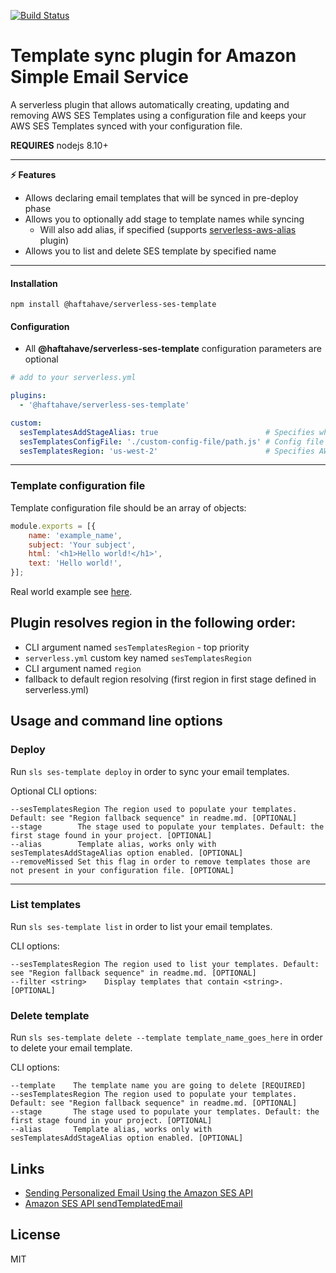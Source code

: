 [![Build Status](https://travis-ci.org/haftahave/serverless-ses-template.svg?branch=master)](https://travis-ci.org/haftahave/serverless-ses-template)

Template sync plugin for Amazon Simple Email Service
===

A serverless plugin that allows automatically creating, updating and removing AWS SES Templates using a configuration file and keeps your AWS SES Templates synced with your configuration file.

**REQUIRES** nodejs 8.10+

---
**:zap: Features**

- Allows declaring email templates that will be synced in pre-deploy phase
- Allows you to optionally add stage to template names while syncing
  - Will also add alias, if specified (supports [serverless-aws-alias](https://github.com/HyperBrain/serverless-aws-alias) plugin)
- Allows you to list and delete SES template by specified name
---

#### Installation

`npm install @haftahave/serverless-ses-template`

#### Configuration

* All **@haftahave/serverless-ses-template** configuration parameters are optional

```yaml
# add to your serverless.yml

plugins:
  - '@haftahave/serverless-ses-template'

custom:
  sesTemplatesAddStageAlias: true                        # Specifies whether to add stage and alias (if present) to template name (default false)
  sesTemplatesConfigFile: './custom-config-file/path.js' # Config file path (default './ses-email-templates/index.js')
  sesTemplatesRegion: 'us-west-2'                        # Specifies AWS region for SES templates
```
---

### Template configuration file

Template configuration file should be an array of objects:
```javascript
module.exports = [{
    name: 'example_name',
    subject: 'Your subject',
    html: '<h1>Hello world!</h1>',
    text: 'Hello world!',
}];
```

Real world example see [here](ses-email-templates/index.js).

## Plugin resolves region in the following order:

- CLI argument named `sesTemplatesRegion`  - top priority
- `serverless.yml` custom key named `sesTemplatesRegion`
- CLI argument named `region`
- fallback to default region resolving (first region in first stage defined in serverless.yml)

## Usage and command line options

### Deploy
Run `sls ses-template deploy` in order to sync your email templates.

Optional CLI options:
```
--sesTemplatesRegion The region used to populate your templates. Default: see "Region fallback sequence" in readme.md. [OPTIONAL]
--stage        The stage used to populate your templates. Default: the first stage found in your project. [OPTIONAL]
--alias        Template alias, works only with sesTemplatesAddStageAlias option enabled. [OPTIONAL]
--removeMissed Set this flag in order to remove templates those are not present in your configuration file. [OPTIONAL]
```
---

### List templates
Run `sls ses-template list` in order to list your email templates.

CLI options:

```
--sesTemplatesRegion The region used to list your templates. Default: see "Region fallback sequence" in readme.md. [OPTIONAL]
--filter <string>    Display templates that contain <string>. [OPTIONAL]
```

### Delete template
Run `sls ses-template delete --template template_name_goes_here` in order to delete your email template.

CLI options:

```
--template    The template name you are going to delete [REQUIRED]
--sesTemplatesRegion The region used to populate your templates. Default: see "Region fallback sequence" in readme.md. [OPTIONAL]
--stage       The stage used to populate your templates. Default: the first stage found in your project. [OPTIONAL]
--alias       Template alias, works only with sesTemplatesAddStageAlias option enabled. [OPTIONAL]
```

## Links

- [Sending Personalized Email Using the Amazon SES API](https://docs.aws.amazon.com/ses/latest/DeveloperGuide/send-personalized-email-api.html)
- [Amazon SES API sendTemplatedEmail](https://docs.aws.amazon.com/AWSJavaScriptSDK/latest/AWS/SES.html#sendTemplatedEmail-property)

## License

MIT
